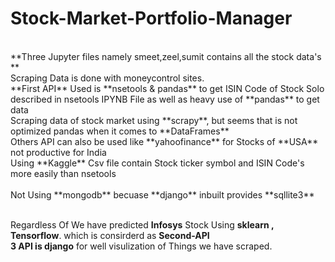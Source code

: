 # Stock-Market-Portfolio-Manager
<br>
**Three Jupyter files namely smeet,zeel,sumit contains all the stock data's **
<br>
Scraping Data is done with moneycontrol sites.
<br>
**First API** Used is **nsetools & pandas** to get ISIN Code of Stock Solo described in nsetools IPYNB File as well as heavy use of **pandas** to get data
<br>
Scraping data of stock market using **scrapy**, but seems that is not optimized pandas when it comes to **DataFrames**
<br>
Others API can also be used like **yahoofinance** for Stocks of **USA** not productive for India
<br>
Using **Kaggle** Csv file contain Stock ticker symbol and ISIN Code's more easily than nsetools
<br>
<br>
Not Using **mongodb** becuase **django** inbuilt provides **sqllite3** 
<br>
<br>

Regardless Of We have predicted **Infosys** Stock Using **sklearn , Tensorflow**. which is consirderd as **Second-API**
<br>
**3 API is django** for well visulization of Things we have scraped.
